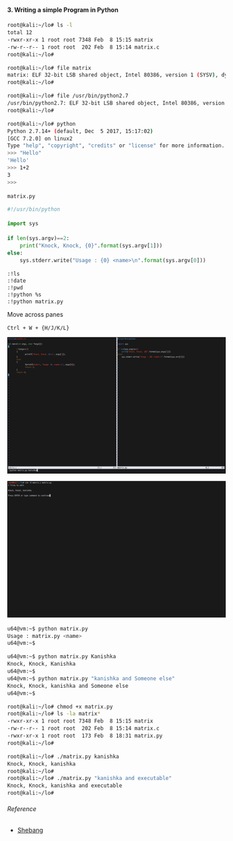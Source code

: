 #### 3. Writing a simple Program in Python

```sh
root@kali:~/lo# ls -l
total 12
-rwxr-xr-x 1 root root 7348 Feb  8 15:15 matrix
-rw-r--r-- 1 root root  202 Feb  8 15:14 matrix.c
root@kali:~/lo#
```

```sh
root@kali:~/lo# file matrix
matrix: ELF 32-bit LSB shared object, Intel 80386, version 1 (SYSV), dynamically linked, interpreter /lib/ld-linux.so.2, for GNU/Linux 3.2.0, BuildID[sha1]=14ecec2eac48ce11ffa64dda0cee77401c911c60, not stripped
root@kali:~/lo#
```

```sh
root@kali:~/lo# file /usr/bin/python2.7
/usr/bin/python2.7: ELF 32-bit LSB shared object, Intel 80386, version 1 (SYSV), dynamically linked, interpreter /lib/ld-linux.so.2, for GNU/Linux 2.6.32, BuildID[sha1]=b4c1ede01940c5cf015c366652cbd399d7f812ad, stripped
root@kali:~/lo#
```

```sh
root@kali:~/lo# python
Python 2.7.14+ (default, Dec  5 2017, 15:17:02)
[GCC 7.2.0] on linux2
Type "help", "copyright", "credits" or "license" for more information.
>>> "Hello"
'Hello'
>>> 1+2
3
>>>
```

``matrix.py``

```python
#!/usr/bin/python

import sys

if len(sys.argv)==2:
    print("Knock, Knock, {0}".format(sys.argv[1]))
else:
    sys.stderr.write("Usage : {0} <name>\n".format(sys.argv[0]))
```

```
:!ls
:!date
:!pwd
:!python %s
:!python matrix.py
```

Move across panes

```
Ctrl + W + {H/J/K/L}
```

![](images/3/1.png)

![](images/3/2.png)

```sh
u64@vm:~$ python matrix.py
Usage : matrix.py <name>
u64@vm:~$
```

```sh
u64@vm:~$ python matrix.py Kanishka
Knock, Knock, Kanishka
u64@vm:~$
u64@vm:~$ python matrix.py "kanishka and Someone else"
Knock, Knock, kanishka and Someone else
u64@vm:~$
```

```sh
root@kali:~/lo# chmod +x matrix.py
root@kali:~/lo# ls -la matrix*
-rwxr-xr-x 1 root root 7348 Feb  8 15:15 matrix
-rw-r--r-- 1 root root  202 Feb  8 15:14 matrix.c
-rwxr-xr-x 1 root root  173 Feb  8 18:31 matrix.py
root@kali:~/lo#
```

```sh
root@kali:~/lo# ./matrix.py kanishka
Knock, Knock, kanishka
root@kali:~/lo#
root@kali:~/lo# ./matrix.py "kanishka and executable"
Knock, Knock, kanishka and executable
root@kali:~/lo#
```

###### Reference

- [Shebang](https://en.wikipedia.org/wiki/Shebang_(Unix))

